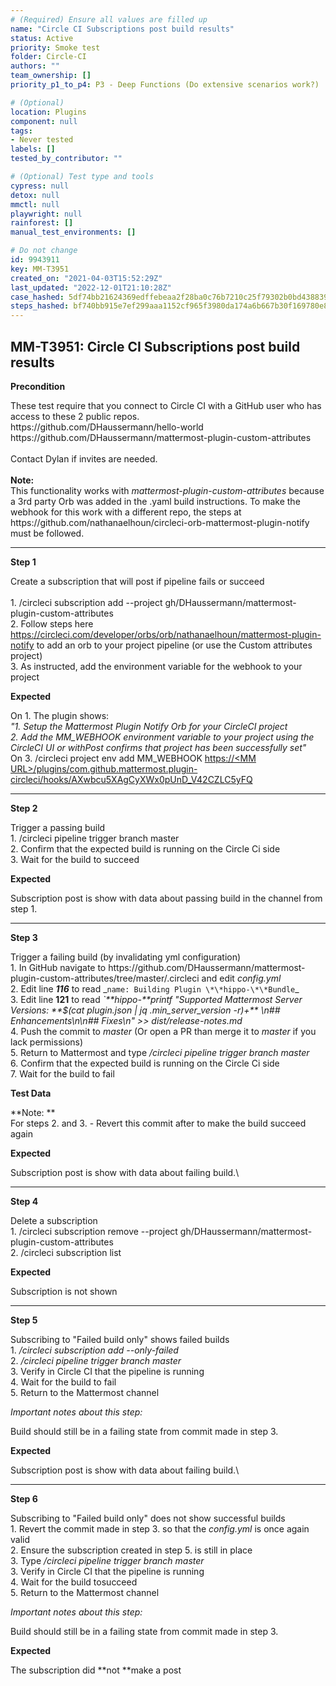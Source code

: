 ```yaml
---
# (Required) Ensure all values are filled up
name: "Circle CI Subscriptions post build results"
status: Active
priority: Smoke test
folder: Circle-CI
authors: ""
team_ownership: []
priority_p1_to_p4: P3 - Deep Functions (Do extensive scenarios work?)

# (Optional)
location: Plugins
component: null
tags:
- Never tested
labels: []
tested_by_contributor: ""

# (Optional) Test type and tools
cypress: null
detox: null
mmctl: null
playwright: null
rainforest: []
manual_test_environments: []

# Do not change
id: 9943911
key: MM-T3951
created_on: "2021-04-03T15:52:29Z"
last_updated: "2022-12-01T21:10:28Z"
case_hashed: 5df74bb21624369edffebeaa2f28ba0c76b7210c25f79302b0bd43883983744e1ce67efac60421b8c1f332dec65c6cea
steps_hashed: bf740bb915e7ef299aaa1152cf965f3980da174a6b667b30f169780e882d50979a328e445619acc0e9deb7ea877d1991
---
```


<!-- (Auto-generated) Based on frontmatter's "key" and "name" -->

## MM-T3951: Circle CI Subscriptions post build results

**Precondition**

These test require that you connect to Circle CI with a GitHub user who has access to these 2 public repos.\
https\://github.com/DHaussermann/hello-world\
https\://github.com/DHaussermann/mattermost-plugin-custom-attributes\
\
Contact Dylan if invites are needed.\
\
**Note:**\
This functionality works with _mattermost-plugin-custom-attributes_ because a 3rd party Orb was added in the .yaml build instructions. To make the webhook for this work with a different repo, the steps at https\://github.com/nathanaelhoun/circleci-orb-mattermost-plugin-notify must be followed.

---

**Step 1**

Create a subscription that will post if pipeline fails or succeed\
\
1\. /circleci subscription add --project gh/DHaussermann/mattermost-plugin-custom-attributes\
2\. Follow steps here <https://circleci.com/developer/orbs/orb/nathanaelhoun/mattermost-plugin-notify> to add an orb to your project pipeline (or use the Custom attributes project)\
3\. As instructed, add the environment variable for the webhook to your project

**Expected**

On 1. The plugin shows:\
_"1. Setup the Mattermost Plugin Notify Orb for your CircleCI project\
2\. Add the MM\_WEBHOOK environment variable to your project using the CircleCI UI or withPost confirms that project has been successfully set"_\
On 3. /circleci project env add MM\_WEBHOOK [https://\<MM URL>/plugins/com.github.mattermost.plugin-circleci/hooks/AXwbcu5XAgCyXWx0pUnD\_V42CZLC5yFQ](https://dkh-5-33-release.test.mattermost.cloud/plugins/com.github.mattermost.plugin-circleci/hooks/AXwbcu5XAgCyXWx0pUnD_V42CZLC5yFQ)

---

**Step 2**

Trigger a passing build\
1\. /circleci pipeline trigger branch master\
2\. Confirm that the expected build is running on the Circle Ci side\
3\. Wait for the build to succeed

**Expected**

Subscription post is show with data about passing build in the channel from step 1.

---

**Step 3**

Trigger a failing build (by invalidating yml configuration)\
1\. In GitHub navigate to https\://github.com/DHaussermann/mattermost-plugin-custom-attributes/tree/master/.circleci and edit _config.yml_\
2\. Edit line _**116**_ to read \_`name: Building Plugin \*\*hippo-\*\*Bundle`\_\
3\. Edit line **121** to read _\`\*\*hippo-\*\*printf "Supported Mattermost Server Versions: \*\*$(cat plugin.json | jq .min\_server\_version -r)+\*\* \n## Enhancements\n\n## Fixes\n" >> dist/release-notes.md_\
4\. Push the commit to _master_ (Or open a PR than merge it to _master_ if you lack permissions)\
5\. Return to Mattermost and type _/circleci pipeline trigger branch master_\
6\. Confirm that the expected build is running on the Circle Ci side\
7\. Wait for the build to fail

**Test Data**

\*\*Note: \*\*\
For steps 2. and 3. - Revert this commit after to make the build succeed again

**Expected**

Subscription post is show with data about failing build.\

---

**Step 4**

Delete a subscription\
1\. /circleci subscription remove --project gh/DHaussermann/mattermost-plugin-custom-attributes\
2\. /circleci subscription list

**Expected**

Subscription is not shown

---

**Step 5**

Subscribing to "Failed build only" shows failed builds\
1\. _/circleci subscription add --only-failed_\
2\. _/circleci pipeline trigger branch master_\
3\. Verify in Circle CI that the pipeline is running\
4\. Wait for the build to fail\
5\. Return to the Mattermost channel

_Important notes about this step:_

Build should still be in a failing state from commit made in step 3.

**Expected**

Subscription post is show with data about failing build.\

---

**Step 6**

Subscribing to "Failed build only" does not show successful builds\
1\. Revert the commit made in step 3. so that the _config.yml_ is once again valid\
2\. Ensure the subscription created in step 5. is still in place\
3\. Type _/circleci pipeline trigger branch master_\
3\. Verify in Circle CI that the pipeline is running\
4\. Wait for the build tosucceed\
5\. Return to the Mattermost channel

_Important notes about this step:_

Build should still be in a failing state from commit made in step 3.

**Expected**

The subscription did \*\*not \*\*make a post
